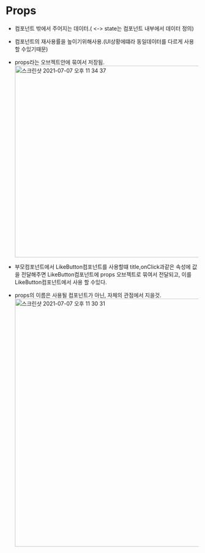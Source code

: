 # Props
- 컴포넌트 밖에서 주어지는 데이터.( <-> state는 컴포넌트 내부에서 데이터 정의)
- 컴포넌트의 재사용률을 높이기위해사용.(UI상황에떄라 동일데이터를 다르게 사용할 수있기때문)
- props라는 오브젝트안에 묶여서 저장됨.
    <img width="653" height="500" alt="스크린샷 2021-07-07 오후 11 34 37" src="https://user-images.githubusercontent.com/58588011/124778363-e58b1180-df7b-11eb-97f8-3e8db10259d9.png">



- 부모컴포넌트에서 LikeButton컴포넌트를 사용할떄 title,onClick과같은 속성에 값을 전달해주면 LikeButton컴포넌트에 props 오브젝트로 묶여서 전달되고, 이를 LikeButton컴포넌트에서 사용 할 수있다.
- props의 이름은 사용될 컴포넌트가 아닌, 자체의 관점에서 지을것.
   <img width="647" alt="스크린샷 2021-07-07 오후 11 30 31" src="https://user-images.githubusercontent.com/58588011/124777643-54b43600-df7b-11eb-97a4-5cad9201a3b8.png">

   
